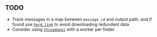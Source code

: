 ## TODO

* Track messages in a map between `message_id` and output path, and if found use [`hard_link`](https://doc.rust-lang.org/std/fs/fn.hard_link.html) to avoid downloading redundant data
* Consider using [`threadpool`](https://docs.rs/threadpool/latest/threadpool) with a worker per folder 
